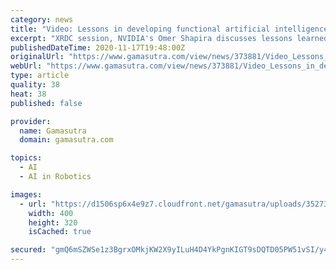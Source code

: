 ```yaml
---
category: news
title: "Video: Lessons in developing functional artificial intelligence using VR"
excerpt: "XRDC session, NVIDIA's Omer Shapira discusses lessons learned in three years of developing human-robot collaboration using virtual reality."
publishedDateTime: 2020-11-17T19:48:00Z
originalUrl: "https://www.gamasutra.com/view/news/373881/Video_Lessons_in_developing_functional_artificial_intelligence_using_VR.php"
webUrl: "https://www.gamasutra.com/view/news/373881/Video_Lessons_in_developing_functional_artificial_intelligence_using_VR.php"
type: article
quality: 38
heat: 38
published: false

provider:
  name: Gamasutra
  domain: gamasutra.com

topics:
  - AI
  - AI in Robotics

images:
  - url: "https://d1506sp6x4e9z7.cloudfront.net/gamasutra/uploads/352738.jpg"
    width: 400
    height: 320
    isCached: true

secured: "gmQ6mSZWSe1z3BgrxOMkjKW2X9yILuH4D4YkPgnKIGT9sDQTD05PW51vSI/y4JVlm0xgQlMYKbPydEn9UDZLl3Aeg9jp0ltBkVQOcMmwzgfnhV0l6SiOCsmgRAuOCG8InfcWGg1CKXU+fRQzf5yipiliQejHtSR0id/tvFtbvKzunLLh164uaz01xqo95rgl17w3gb8M1IY8R5jpTPUscO1TIWmTMoy3nsZ/QxTg3TZrPUuEhSTYKG+ugvFMxCN0iE9pApW43cxvWPvHhq0YnSupQdSOOIO4XrSfaxUaHYgm7u6bakBEsaTkA5B9IgOpbtzX+0qGCwZTKQWwHrryoG9GdAzhU1h5LZpCxShiMHo=;beJ1MNYVhGFQUI1DYRT0YQ=="
---
```


